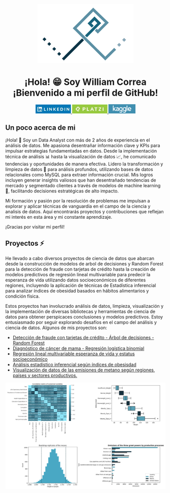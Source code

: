 <p align="center">
  <img src="Logo-persona_Fondo_blanco.png" alt="Logo_personal">
</p>
<h1 align="center">¡Hola! 😁
Soy William Correa <br>
¡Bienvenido a mi perfil de GitHub! </h1>


<p align="center">
  <a href="https://www.linkedin.com/in/william-camilo-correa-sandoval-740a3b229/">
    <img src="boton_linkedin.jpeg" alt="Botón LinkedIn">
  </a>
  <a href="https://platzi.com/p/williamccs/">
    <img src="boton_platzi.jpeg" alt="Botón Platzi">
  </a>
  
  <a href="www.kaggle.com/williamccs/code">
    <img src="logo_kaggle.png" alt="Botón Kaggle">
  </a>
  
</p>

## Un poco acerca de mi

<p >
¡Hola! 👋 Soy un Data Analyst con más de 2 años de experiencia en el análisis de datos. Me apasiona desentrañar información clave y KPIs para impulsar estrategias fundamentadas en datos. Desde la implementación técnica de análisis 📊 hasta la visualización de datos 📈, he comunicado tendencias y oportunidades de manera efectiva. Lidero la transformación y limpieza de datos 🧹 para análisis profundos, utilizando bases de datos relacionales como MySQL para extraer información crucial. Mis logros incluyen generar insights valiosos que han desentrañado tendencias de mercado y segmentado clientes a través de modelos de machine learning 🤖, facilitando decisiones estratégicas de alto impacto.

Mi formación y pasión por la resolución de problemas me impulsan a explorar y aplicar técnicas de vanguardia en el campo de la ciencia y analisis de datos. Aquí encontrarás proyectos y contribuciones que reflejan mi interés en esta área y mi constante aprendizaje.

¡Gracias por visitar mi perfil!
</p>

## Proyectos ⚡

<p>
He llevado a cabo diversos proyectos de ciencia de datos que abarcan desde la construcción de modelos de arbol de decisiones y Random Forest para la detección de fraude con tarjetas de crédito hasta la creación de modelos predictivos de regresión lineal multivariable para predecir la esperanza de vida utilizando datos socioeconómicos de diferentes regiones, incluyendo la aplicación de técnicas de Estadística inferencial para analizar índices de obesidad basados en hábitos alimentarios y condición física.

Estos proyectos han involucrado análisis de datos, limpieza, visualización y la implementación de diversas bibliotecas y herramientas de ciencia de datos para obtener perspicaces conclusiones y modelos predictivos. Estoy entusiasmado por seguir explorando desafíos en el campo del análisis y ciencia de datos.
 Algunos de mis proyectos son:
 </p>

* [Detección de fraude con tarjetas de crédito - Árbol de decisiones - Random Forest](https://github.com/William-CCS96/Credit-card-fraud-predictive-model-with_decision_tree_and_random_forest)
* [Diagnóstico de cáncer de mama - Regresión logística binomial](https://github.com/William-CCS96/binomial_logistic-regression_diagnostic_breast_cancer_isconsin)
* [Regresión lineal multivariable esperanza de vida y estatus socioeconómico](https://github.com/William-CCS96/linear_regression_life_expectancy_and_socioeconomic)
* [Análisis estadístico inferencial según índices de obesisdad](https://github.com/William-CCS96/inferential_statitics_obesity_dataset-introduction)
* [Visualización de datos de las emisiones de metano según regiones, países y sectores productivos.](https://github.com/William-CCS96/matplotlib_seaborn_libraries_global_methane_emissions)

<p align="center">
  <img src="Visualizaciones_proyectos.jpg" alt="Visualizaciones proyectos.jpg">
</p>
<!--
**William-CCS96/William-CCS96** is a ✨ _special_ ✨ repository because its `README.md` (this file) appears on your GitHub profile.

Here are some ideas to get you started:

- 🔭 I’m currently working on ...
- 🌱 I’m currently learning ...
- 👯 I’m looking to collaborate on ...
- 🤔 I’m looking for help with ...
- 💬 Ask me about ...
- 📫 How to reach me: ...
- 😄 Pronouns: ...
- ⚡ Fun fact: ...
-->
